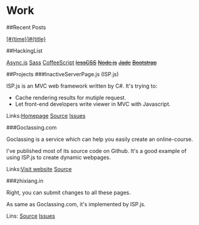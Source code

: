 Work
========================

##Recent Posts

[[#{time}]#{title}](#{href})

##HackingList

[Async.js](https://github.com/caolan/async/)
[Sass](http://sass-lang.com/)
[CoffeeScript](http://coffeescript.org/)
<del>[lessCSS](http://lesscss.org/)</del>
<del>[Node.js](http://nodejs.org/)</del>
<del>[Jade](http://jade-lang.com/)</del>
<del>[Bootstrap](http://twitter.github.com/bootstrap/)</del>

##Projects
###InactiveServerPage.js (ISP.js)

ISP.js is an MVC web framework written by C#. It's trying to:

* Cache rendering results for mutiple request.
* Let front-end developers write viewer in MVC with Javascript.

Links:[Homepage](http://ispjs.org/) [Source](https://github.com/layerssss/ispJs) [Issues](https://github.com/layerssss/ispJs/issues)

###Goclassing.com

Goclassing is a service which can help you easily create an online-course.


I've published most of its source code on Github. It's a good example of using ISP.js to create dynamic webpages.

Links:<a href="http://goclassing.com/" target="_blank">Visit website</a> <a href="https://github.com/layerssss/goclassing.com"
                        target="_blank">Source</a>

###zhixiang.in

Right, you can submit changes to all these pages.

As same as Goclassing.com, it's implemented by ISP.js.

Lins: <a href="https://github.com/layerssss/zhixiang.in" target="_blank">Source</a>
                    <a href="https://github.com/layerssss/zhixiang.in/issues" target="_blank">Issues</a>
